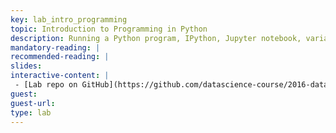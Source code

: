 ```yaml
---
key: lab_intro_programming
topic: Introduction to Programming in Python
description: Running a Python program, IPython, Jupyter notebook, variables and data types, operations, functions, scope.
mandatory-reading: |
recommended-reading: |
slides: 
interactive-content: | 
 - [Lab repo on GitHub](https://github.com/datascience-course/2016-datascience-labs)
guest:
guest-url:
type: lab
---
```







